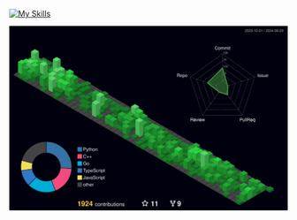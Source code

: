[![My Skills](https://skillicons.dev/icons?i=py,django,ts,react,flutter,go,nestjs,express,prisma)](https://www.linkedin.com/in/leonardo-freitas-070298110/)


![](./profile-3d-contrib/profile-night-green.svg)
